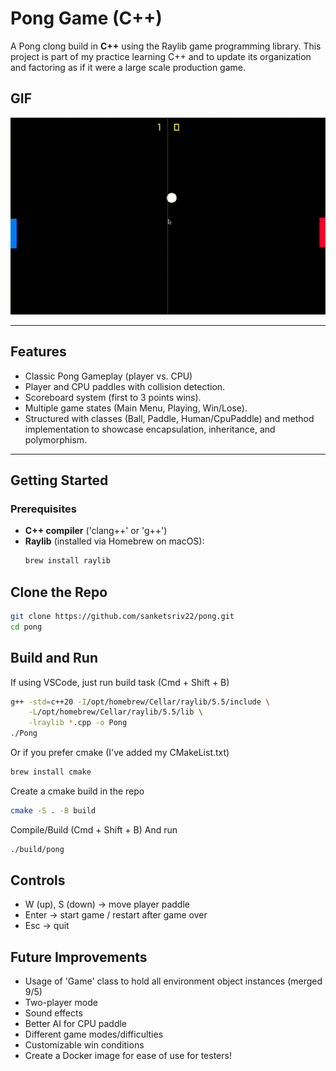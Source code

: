 # Pong Game (C++)

A Pong clong build in **C++** using the Raylib game programming library.
This project is part of my practice learning C++ and to update its organization and factoring as if it were a large scale production game.

## GIF
![Pong Gameplay](assets/pong.gif)

___

## Features
- Classic Pong Gameplay (player vs. CPU)
- Player and CPU paddles with collision detection.
- Scoreboard system (first to 3 points wins).
- Multiple game states (Main Menu, Playing, Win/Lose).
- Structured with classes (Ball, Paddle, Human/CpuPaddle) and method implementation to showcase encapsulation, inheritance, and polymorphism.

---

## Getting Started

### Prerequisites
- **C++ compiler** ('clang++' or 'g++')
- **Raylib** (installed via Homebrew on macOS):
  ```bash
  brew install raylib
  ```
## Clone the Repo
```bash
git clone https://github.com/sanketsriv22/pong.git
cd pong
```

## Build and Run
If using VSCode, just run build task (Cmd + Shift + B)
```bash
g++ -std=c++20 -I/opt/homebrew/Cellar/raylib/5.5/include \
    -L/opt/homebrew/Cellar/raylib/5.5/lib \
    -lraylib *.cpp -o Pong
./Pong
```
Or if you prefer cmake (I've added my CMakeList.txt)
```bash
brew install cmake
```
Create a cmake build in the repo
```bash
cmake -S . -B build
```
Compile/Build (Cmd + Shift + B)
And run
```bash
./build/pong
```

## Controls
- W (up), S (down) -> move player paddle
- Enter -> start game / restart after game over
- Esc -> quit

## Future Improvements
- Usage of 'Game' class to hold all environment object instances (merged 9/5)
- Two-player mode
- Sound effects
- Better AI for CPU paddle
- Different game modes/difficulties
- Customizable win conditions
- Create a Docker image for ease of use for testers!
